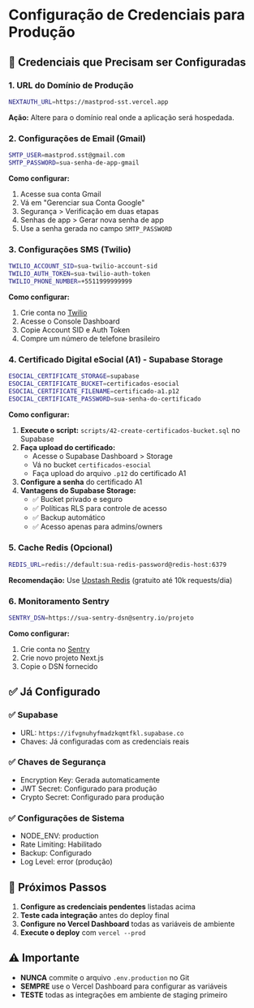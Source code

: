 # Configuração de Credenciais para Produção

## 🔧 Credenciais que Precisam ser Configuradas

### 1. **URL do Domínio de Produção**
```bash
NEXTAUTH_URL=https://mastprod-sst.vercel.app
```
**Ação:** Altere para o domínio real onde a aplicação será hospedada.

### 2. **Configurações de Email (Gmail)**
```bash
SMTP_USER=mastprod.sst@gmail.com
SMTP_PASSWORD=sua-senha-de-app-gmail
```

**Como configurar:**
1. Acesse sua conta Gmail
2. Vá em "Gerenciar sua Conta Google"
3. Segurança > Verificação em duas etapas
4. Senhas de app > Gerar nova senha de app
5. Use a senha gerada no campo `SMTP_PASSWORD`

### 3. **Configurações SMS (Twilio)**
```bash
TWILIO_ACCOUNT_SID=sua-twilio-account-sid
TWILIO_AUTH_TOKEN=sua-twilio-auth-token
TWILIO_PHONE_NUMBER=+5511999999999
```

**Como configurar:**
1. Crie conta no [Twilio](https://www.twilio.com)
2. Acesse o Console Dashboard
3. Copie Account SID e Auth Token
4. Compre um número de telefone brasileiro

### 4. **Certificado Digital eSocial (A1) - Supabase Storage**
```bash
ESOCIAL_CERTIFICATE_STORAGE=supabase
ESOCIAL_CERTIFICATE_BUCKET=certificados-esocial
ESOCIAL_CERTIFICATE_FILENAME=certificado-a1.p12
ESOCIAL_CERTIFICATE_PASSWORD=sua-senha-do-certificado
```

**Como configurar:**
1. **Execute o script:** `scripts/42-create-certificados-bucket.sql` no Supabase
2. **Faça upload do certificado:**
   - Acesse o Supabase Dashboard > Storage
   - Vá no bucket `certificados-esocial`
   - Faça upload do arquivo `.p12` do certificado A1
3. **Configure a senha** do certificado A1
4. **Vantagens do Supabase Storage:**
   - ✅ Bucket privado e seguro
   - ✅ Políticas RLS para controle de acesso
   - ✅ Backup automático
   - ✅ Acesso apenas para admins/owners

### 5. **Cache Redis (Opcional)**
```bash
REDIS_URL=redis://default:sua-redis-password@redis-host:6379
```

**Recomendação:** Use [Upstash Redis](https://upstash.com) (gratuito até 10k requests/dia)

### 6. **Monitoramento Sentry**
```bash
SENTRY_DSN=https://sua-sentry-dsn@sentry.io/projeto
```

**Como configurar:**
1. Crie conta no [Sentry](https://sentry.io)
2. Crie novo projeto Next.js
3. Copie o DSN fornecido

## ✅ Já Configurado

### ✅ **Supabase**
- URL: `https://ifvgnuhyfmadzkqmtfkl.supabase.co`
- Chaves: Já configuradas com as credenciais reais

### ✅ **Chaves de Segurança**
- Encryption Key: Gerada automaticamente
- JWT Secret: Configurado para produção
- Crypto Secret: Configurado para produção

### ✅ **Configurações de Sistema**
- NODE_ENV: production
- Rate Limiting: Habilitado
- Backup: Configurado
- Log Level: error (produção)

## 🚀 Próximos Passos

1. **Configure as credenciais pendentes** listadas acima
2. **Teste cada integração** antes do deploy final
3. **Configure no Vercel Dashboard** todas as variáveis de ambiente
4. **Execute o deploy** com `vercel --prod`

## ⚠️ Importante

- **NUNCA** commite o arquivo `.env.production` no Git
- **SEMPRE** use o Vercel Dashboard para configurar as variáveis
- **TESTE** todas as integrações em ambiente de staging primeiro